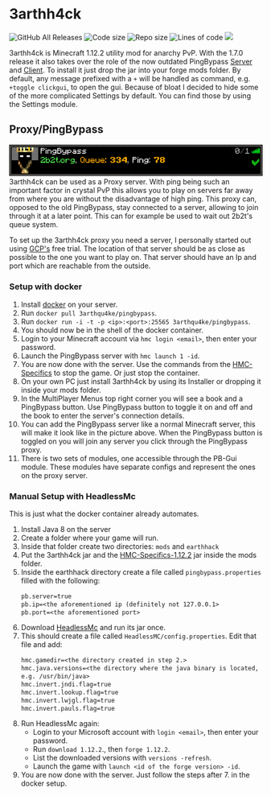 # 3arthh4ck

![GitHub All Releases](https://img.shields.io/github/downloads/3arthqu4ke/3arthh4ck/total.svg)
![Code size](https://img.shields.io/github/languages/code-size/3arthqu4ke/3arthh4ck.svg)
![Repo size](https://img.shields.io/github/repo-size/3arthqu4ke/3arthh4ck.svg)
![Lines of code](https://tokei.rs/b1/github/3arthqu4ke/3arthh4ck?category=code)
![](https://github.com/3arthqu4ke/3arthh4ck/actions/workflows/gradle-publish.yml/badge.svg)

3arthh4ck is Minecraft 1.12.2 utility mod for anarchy PvP. With the 1.7.0 release it also takes over the role
of the now outdated PingBypass [Server](https://github.com/3arthqu4ke/PingBypass) and 
[Client](https://github.com/3arthqu4ke/PingBypass-Client). To install it just drop the jar into your forge mods folder.
By default, any message prefixed with a `+` will be handled as command, e.g. `+toggle clickgui`, to open the gui. 
Because of bloat I decided to hide some of the more complicated Settings by default. You can find those by using the 
Settings module.

## Proxy/PingBypass
![Image of a PingBypass server](docs/pingbypass.png)  
3arthh4ck can be used as a Proxy server. With ping being such an important factor in crystal PvP this allows you to play
on servers far away from where you are without the disadvantage of high ping. This proxy can, opposed to the old
PingBypass, stay connected to a server, allowing to join through it at a later point. This can for example be used to 
wait out 2b2t's queue system.

To set up the 3arthh4ck proxy you need a server, I personally started out using [GCP's](https://cloud.google.com/) free
trial. The location of that server should be as close as possible to the one you want to play on. That server should 
have an Ip and port which are reachable from the outside.

### Setup with docker
1. Install [docker](https://docs.docker.com/engine/install/) on your server.
2. Run `docker pull 3arthqu4ke/pingbypass`.
3. Run `docker run -i -t -p <ip>:<port>:25565 3arthqu4ke/pingbypass`.
4. You should now be in the shell of the docker container.
5. Login to your Minecraft account via `hmc login <email>`, then enter your password.
6. Launch the PingBypass server with `hmc launch 1 -id`.
7. You are now done with the server. Use the commands from the
   [HMC-Specifics](https://github.com/3arthqu4ke/HMC-Specifics) to stop the game. Or just stop the container.
8. On your own PC just install 3arthh4ck by using its Installer or dropping it inside your mods folder.
9. In the MultiPlayer Menus top right corner you will see a book and a PingBypass button. Use PingBypass button to
   toggle it on and off and the book to enter the server's connection details.
10. You can add the PingBypass server like a normal Minecraft server, this will make it look like in the picture above.
When the PingBypass button is toggled on you will join any server you click through the PingBypass proxy.
11. There is two sets of modules, one accessible through the PB-Gui module. These modules have separate configs and 
represent the ones on the proxy server.

### Manual Setup with HeadlessMc
This is just what the docker container already automates.
1. Install Java 8 on the server
2. Create a folder where your game will run.
3. Inside that folder create two directories: `mods` and `earthhack`
4. Put the 3arthh4ck jar and the [HMC-Specifics-1.12.2](https://github.com/3arthqu4ke/HMC-Specifics/releases/tag/1.0.3) 
jar inside the mods folder.
5. Inside the earthhack directory create a file called `pingbypass.properties` filled with the following:
    ```properties
    pb.server=true
    pb.ip=<the aforementioned ip (definitely not 127.0.0.1>
    pb.port=<the aforementioned port>
    ```
6. Download [HeadlessMc](https://github.com/3arthqu4ke/HeadlessMc) and run its jar once.
7. This should create a file called `HeadlessMC/config.properties`. Edit that file and add:
    ```properties
    hmc.gamedir=<the directory created in step 2.>
    hmc.java.versions=<the directory where the java binary is located, e.g. /usr/bin/java>
    hmc.invert.jndi.flag=true
    hmc.invert.lookup.flag=true
    hmc.invert.lwjgl.flag=true
    hmc.invert.pauls.flag=true
    ```
8. Run HeadlessMc again:
    * Login to your Microsoft account with `login <email>`, then enter your password.
    * Run `download 1.12.2`., then `forge 1.12.2`.
    * List the downloaded versions with `versions -refresh`.
    * Launch the game with `launch <id of the forge version> -id`.
9. You are now done with the server. Just follow the steps after 7. in the docker setup.